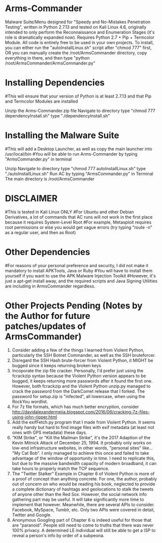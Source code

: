 # Arms-Commander
Malware Suite/Menu designed for "Speedy and No-Mistakes Penetration Testing", written in Python 2.7.13 and tested on Kali Linux 4.6, originally intended to only perform the Reconnaissance and Enumeration Stages (it's role is dramatically expanded now). Requires Python 2.7 + Pip + Termcolor Module. All code is entirely free to be used in your own projects. To install, you can either run the "autoInstallLinux.sh" script after "chmod 777" first, OR you can manually create the /root/ArmsCommander directory, copy everything in there, and then type "python /root/ArmsCommander/ArmsCommander.py"

# Installing Dependencies
#This will ensure that your version of Python is at least 2.7.13 and that Pip and Termcolor Modules are installed

Unzip the Arms-Commander.zip file
Navigate to directory
type "chmod 777 dependencyInstall.sh"
type "./dependencyInstall.sh"

# Installing the Malware Suite
#This will add a Desktop Launcher, as well as copy the main launcher into /usr/local/bin
#You will be able to run Arms-Commander by typing "ArmsCommander.py" in terminal

Unzip
Navigate to directory
type "chmod 777 autoInstallLinux.sh"
type "./autoInstallLinux.sh"
Run AC by typing "ArmsCommander.py" in Terminal
The main directory is /root/ArmsCommander

# DISCLAIMER
#This is tested in Kali Linux ONLY
#For Ubuntu and other Debian Derivatives, a lot of commands that AC runs will not work in the first place because it requires System-Level Root
#For example, Metasploit requires root permissions or else you would get vague errors (try typing "route -n" as a regular user, and then as Root)

# Other Dependencies
#For reasons of your personal preference and security, I did not make it mandatory to install APKTools, Java or Ruby
#You will have to install them yourself if you want to use the APK Malware Injection Toolkit
#However, it's just a apt-get install away, and the required scripts and Java Signing Utilities are including in ArmsCommander regardless.

# Other Projects Pending (Notes by the Author for future patches/updates of ArmsCommander)
1. Consider adding a few of the things I learned from Violent Python, particularly the SSH Botnet Commander, as well as the SSH bruteforcer.
2. Disregard the SSH Hash brute-forcer from Violent Python, it MIGHT be bugged since it keeps returning broken keys
3. Incoporate the zip file cracker. Personally, I'd prefer just using the fcrackzip syntax because the Violent Python version appears to be bugged, it keeps returning more passwords after it found the first one. However, both fcrackzip and the Violent Python unzip.py managed to crack the password from the DarkComet release that I forked. The password for setup.zip is "infected", all lowercase, when using the RockYou wordlist.
4. For 7z file formats, which has much better encryption, consider http://davidalexandermejia.blogspot.com/2016/06/cracking-7z-files-using-john-ripper.html
5. Add the exifFetch.py program that I made from Violent Python. It seems really handy but hard to find image files with exif metadata (at least not ones with GPS metadata) these days.
6. "KtM Strike", or "Kill the Mailman Strike", it's the 2017 Adaption of the Kevin Mitnick Attack of December 25, 1994. It probably only works on low-end infrastructure websites, in other words, "personal sites" like... "My Cat Bob". I only managed to achieve this once and failed to take advantage of the window of opportunity in time. I need to replicate this, but due to the massive bandwidth capacity of modern broadband, it can take hours to properly match the TCP sequence. 
7. The "Twitter Stalker" Example in Chapter 6 of Violent Python is more of a proof of concept than anything concrete. For one, the author, probably out of concern on who would be reading his book, neglected to provide a complete dictionary of hashtags and geolocations to stalk the tweets of anyone other than the Red Sox. However, the social network info gathering part may be useful. It will take significantly more time to implement that however. Meanwhile, there are several APIs to consider. Facebook, MySpace, Tumblr, etc. Only two APIs were covered in detail, Twitter and Google.
8. Anonymous Googling part of Chapter 6 is indeed useful for those that are "paranoid". People still need to come to truths that there was never 100% privacy. A determined LE individual will still be able to get a ISP to reveal a person's info by order of a subpeona. 
